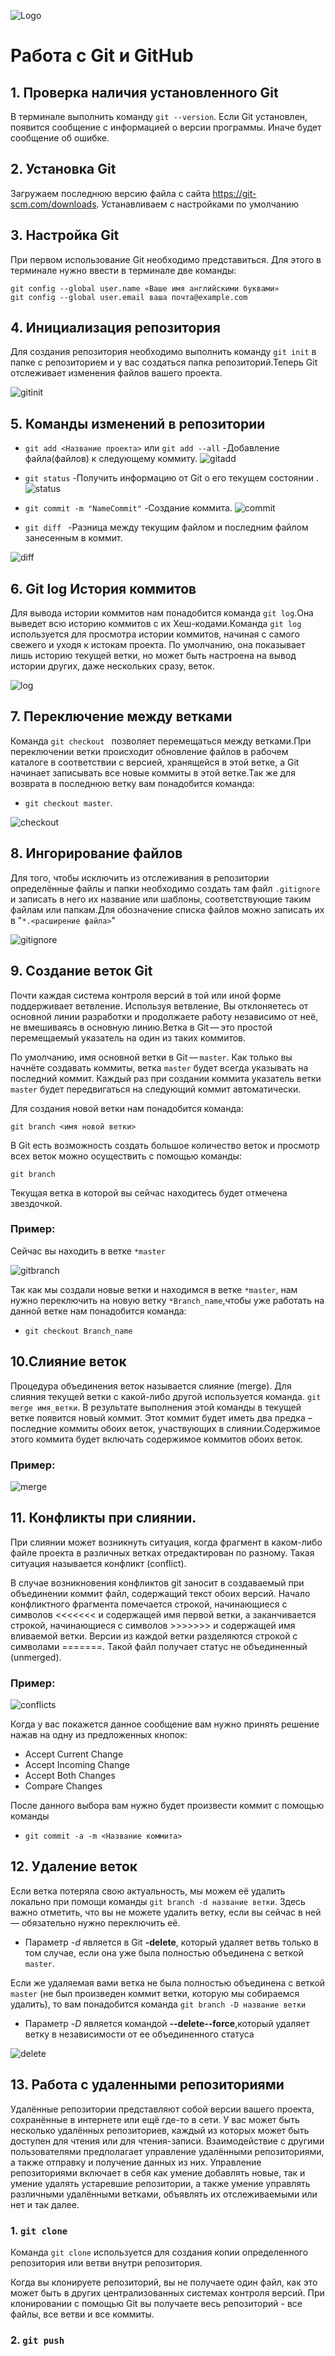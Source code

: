 ![Logo](30c29ce4cc08523ecc6e1f205bc207d0.jpeg)


# Работа с Git и GitHub

## 1. Проверка наличия установленного Git
В терминале выполнить команду `git --version`.
Если Git установлен, появится сообщение с информацией о версии программы. Иначе будет сообщение об ошибке.

## 2. Установка Git 
Загружаем последнюю версию файла с сайта  https://git-scm.com/downloads.
Устанавливаем с настройками по умолчанию

## 3. Настройка Git
При первом использование Git необходимо представиться. Для этого в терминале нужно ввести в терминале две команды:
```
git config --global user.name «Ваше имя английскими буквами»
git config --global user.email ваша почта@example.com
```

## 4. Инициализация репозитория 
Для создания репозитория необходимо выполнить команду `git init` в папке с репозиторием и у вас создаться папка репозиторий.Теперь Git отслеживает изменения файлов вашего проекта.

![gitinit](gitinit.png)

## 5. Команды изменений в репозитории

* `git add <Название проекта>` или `git add --all`   -Добавление файла(файлов) к следующему коммиту.
![gitadd](gitadd.png)

*  `git status`   -Получить информацию от Git о его текущем состоянии .
![status](status.png)
* `git commit -m "NameCommit"`  -Создание коммита.
![commit](commit.png)
* `git diff `  -Разница между текущим файлом и последним файлом занесенным в коммит.


![diff](diff.png)

## 6. Git log История коммитов

Для вывода истории коммитов нам понадобится команда `git log`.Она выведет всю историю коммитов с их Хеш-кодами.Команда `git log` используется для просмотра истории коммитов, начиная с самого свежего и уходя к истокам проекта. По умолчанию, она показывает лишь историю текущей ветки, но может быть настроена на вывод истории других, даже нескольких сразу, веток.

![log](gitlog.png)

## 7. Переключение между ветками 
Команда `git checkout ` позволяет перемещаться между ветками.При переключении ветки происходит обновление файлов в рабочем каталоге в соответствии с версией, хранящейся в этой ветке, а Git начинает записывать все новые коммиты в этой ветке.Так же для возврата в последнюю ветку вам понадобится команда:
* `git checkout master`.

![checkout](gitcheckout.png)


## 8. Ингорирование файлов 
Для того, чтобы исключить из отслеживания в репозитории определённые файлы и папки необходимо создать там файл `.gitignore` и записать в него их название или шаблоны, соответствующие таким файлам или папкам.Для обозначение списка файлов можно записать их в 
"` *.<расширение файла> `"

![gitignore](gitignore.png)

## 9. Создание веток Git

Почти каждая система контроля версий в той или иной форме поддерживает ветвление. Используя ветвление, Вы отклоняетесь от основной линии разработки и продолжаете работу независимо от неё, не вмешиваясь в основную линию.Ветка в Git — это простой перемещаемый указатель на один из таких коммитов. 

По умолчанию, имя основной ветки в Git — `master`. Как только вы начнёте создавать коммиты, ветка `master` будет всегда указывать на последний коммит. Каждый раз при создании коммита указатель ветки `master` будет передвигаться на следующий коммит автоматически.

Для создания новой ветки нам понадобится команда:
```
git branch <имя новой ветки>
```
В Git есть возможность создать большое количество веток и просмотр всех веток можно осуществить с помощью команды:
```
git branch
```
Текущая ветка в которой вы сейчас находитесь будет отмечена звездочкой.


### Пример:
Сейчас вы находить в ветке `*master` 

![gitbranch](gitbranch.png)

Так как мы создали новые ветки и находимся в ветке `*master`, нам нужно переключить на новую ветку `*Branch_name`,чтобы уже работать на данной ветке нам понадобится команда: 
* `git checkout Branch_name`

## 10.Слияние веток 

Процедура объединения веток называется слияние (merge). Для слияния текущей ветки с какой-либо другой используется команда. `git merge имя_ветки`. В результате выполнения этой команды в текущей ветке появится новый коммит. Этот коммит будет иметь два предка – последние коммиты обоих веток, участвующих в слиянии.Содержимое этого коммита будет включать содержимое коммитов обоих веток.

### Пример:
![merge](gitmerge.png)


## 11. Конфликты при слиянии.

При слиянии может возникнуть ситуация, когда фрагмент в каком-либо файле проекта в различных ветках отредактирован по разному. Такая ситуация называется конфликт (conflict).

В случае возникновения конфликтов git заносит в создаваемый при объединении коммит файл, содержащий текст обоих версий. Начало конфликтного фрагмента помечается строкой, начинающиеся с символов <<<<<<< и содержащей имя первой ветки, а заканчивается строкой, начинающиеся с символов >>>>>>> и содержащей имя вливаемой ветки. Версии из каждой ветки разделяются строкой с символами =======. Такой файл получает статус не объединенный (unmerged).

### Пример:

![conflicts](conflict.png)

Когда у вас покажется данное сообщение вам нужно принять решение нажав на одну из предложенных кнопок:
* Accept Current Change
* Accept Incoming Change 
* Accept Both Changes
* Compare Changes 

После данного выбора вам нужно будет произвести коммит с помощью команды 
* `git commit -a -m <Название коммита>`


## 12. Удаление веток

Если ветка потеряла свою актуальность, мы можем её удалить локально при помощи команды `git branch -d название ветки`. Здесь важно отметить, что вы не можете удалить ветку, если вы сейчас в ней — обязательно нужно переключить её.

* Параметр *-d* является в Git **-delete**, который удаляет ветвь только в том случае, если она уже была полностью объединена с веткой `master`.

Если же удаляемая вами ветка не была полностью объединена с веткой `master` (не был произведен коммит ветки, которую мы собираемся удалить), то вам понадобится команда `git branch -D название ветки` 

* Параметр *-D* является командой **--delete--force**,который удаляет ветку в независимости от ее объединенного статуса

![delete](gitbranchdelete.png)

## 13. Работа с удаленными репозиториями

Удалённые репозитории представляют собой версии вашего проекта, сохранённые в интернете или ещё где-то в сети. У вас может быть несколько удалённых репозиториев, каждый из которых может быть доступен для чтения или для чтения-записи. Взаимодействие с другими пользователями предполагает управление удалёнными репозиториями, а также отправку и получение данных из них. Управление репозиториями включает в себя как умение добавлять новые, так и умение удалять устаревшие репозитории, а также умение управлять различными удалёнными ветками, объявлять их отслеживаемыми или нет и так далее.

### 1. `git clone`

Команда `git clone` используется для создания копии определенного репозитория или ветви внутри репозитория.

Когда вы клонируете репозиторий, вы не получаете один файл, как это может быть в других централизованных системах контроля версий. При клонировании с помощью Git вы получаете весь репозиторий - все файлы, все ветви и все коммиты.

### 2.  `git push`
